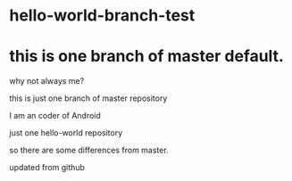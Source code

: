 # hello-world-branch-test
# this is one branch of master default.
why not always me?

this is just one branch of master repository 

I am an coder of Android

just one hello-world repository

so there are some differences from master.

updated from github


